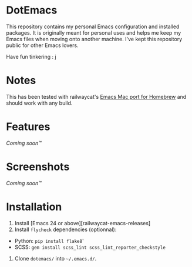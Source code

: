 DotEmacs
========

This repository contains my personal Emacs configuration and installed packages. It is originally meant for personal uses and helps me keep my Emacs files when moving onto another machine. I've kept this repository public for other Emacs lovers.

Have fun tinkering : j

Notes
=====

This has been tested with railwaycat's [Emacs Mac port for Homebrew][railwaycat-emacs] and should work with any
build.

[railwaycat-emacs]: https://github.com/railwaycat/homebrew-emacsmacport

Features
========

*Coming soon™*

Screenshots
===========

*Coming soon™*

Installation
============

1. Install [Emacs 24 or above][railwaycat-emacs-releases]
1. Install `flycheck` dependencies (optionnal):

  - Python: `pip install flake8`'
  - SCSS: ``gem install scss_lint scss_lint_reporter_checkstyle``

1. Clone `dotemacs/` into `~/.emacs.d/`.

[railwaycat-emacs-realeases]: https://github.com/railwaycat/homebrew-emacsmacport/releases
